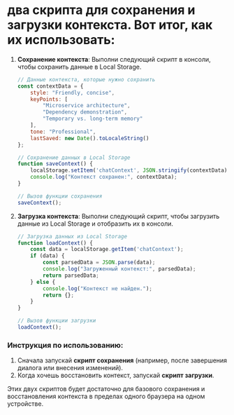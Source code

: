 # два скрипта для сохранения и загрузки контекста. Вот итог, как их использовать:

1. **Сохранение контекста**: Выполни следующий скрипт в консоли, чтобы сохранить данные в Local Storage.

    ```javascript
    // Данные контекста, которые нужно сохранить
    const contextData = {
        style: "Friendly, concise",
        keyPoints: [
            "Microservice architecture",
            "Dependency demonstration",
            "Temporary vs. long-term memory"
        ],
        tone: "Professional",
        lastSaved: new Date().toLocaleString()
    };

    // Сохранение данных в Local Storage
    function saveContext() {
        localStorage.setItem('chatContext', JSON.stringify(contextData));
        console.log("Контекст сохранен:", contextData);
    }

    // Вызов функции сохранения
    saveContext();
    ```

2. **Загрузка контекста**: Выполни следующий скрипт, чтобы загрузить данные из Local Storage и отобразить их в консоли.

    ```javascript
    // Загрузка данных из Local Storage
    function loadContext() {
        const data = localStorage.getItem('chatContext');
        if (data) {
            const parsedData = JSON.parse(data);
            console.log("Загруженный контекст:", parsedData);
            return parsedData;
        } else {
            console.log("Контекст не найден.");
            return {};
        }
    }

    // Вызов функции загрузки
    loadContext();
    ```

### Инструкция по использованию:
1. Сначала запускай **скрипт сохранения** (например, после завершения диалога или внесения изменений).
2. Когда хочешь восстановить контекст, запускай **скрипт загрузки**.

Этих двух скриптов будет достаточно для базового сохранения и восстановления контекста в пределах одного браузера на одном устройстве.

